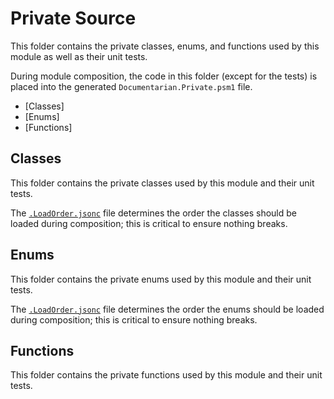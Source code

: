 # Private Source

This folder contains the private classes, enums, and functions used by this module as well as their
unit tests.

During module composition, the code in this folder (except for the tests) is placed into the
generated `Documentarian.Private.psm1` file.

- [Classes]
- [Enums]
- [Functions]

## Classes

This folder contains the private classes used by this module and their unit tests.

The [`.LoadOrder.jsonc`](Classes/.LoadOrder.jsonc) file determines the order the classes should be
loaded during composition; this is critical to ensure nothing breaks.

<!--
When one or more classes are added, this comment should be replaced with a list of the current
classes with a synopsis and any important notes for maintainers. For example:
- [`Foo`](Classes/Foo.ps1): Used to represent the foo datatype for processing.
  - Currently experimental and unstable, excluded from the build process.
-->

## Enums

This folder contains the private enums used by this module and their unit tests.

The [`.LoadOrder.jsonc`](Enums/.LoadOrder.jsonc) file determines the order the enums should be
loaded during composition; this is critical to ensure nothing breaks.

<!--
When one or more enums are added, this comment should be replaced with a list of the current enums
with a synopsis and any important notes for maintainers. For example:
- [`Bar`](Enums/Bar.ps1): Used for the known-valid values for the Bar property of the Foo datatype.
  - Needs to be updated periodically as the upstream datatype is modified.
-->

## Functions

This folder contains the private functions used by this module and their unit tests.

<!--
When one or more functions are added, this comment should be replaced with a list of the current
functions with a synopsis and any important notes for maintainers. For example:
- [`Get-Foo`](Functions/Foo.ps1): Used to retrieve Foo objects for processing.
  - Currently experimental and unstable, excluded from the build process.
-->
